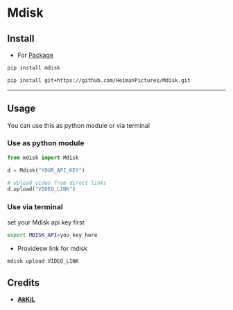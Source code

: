 # Mdisk


## Install

- For [Package](https://github.com/heimanpictures/mdisk)

```bash
pip install mdisk
```

```bash
pip install git+https://github.com/HeimanPictures/Mdisk.git
```
---

## Usage

You can use this as python module or via terminal

### Use as python module
```python
from mdisk import Mdisk

d = Mdisk("YOUR_API_KEY")

# Upload video from direct links
d.upload("VIDEO_LINK")
```

### Use via terminal
set your Mdisk api key first
```bash
export MDISK_API=you_key_here
```
- Providesw link for mdisk
```bash
mdisk upload VIDEO_LINK
```

## Credits

- **[AkKiL](https://github.com/heimanpictures)**
